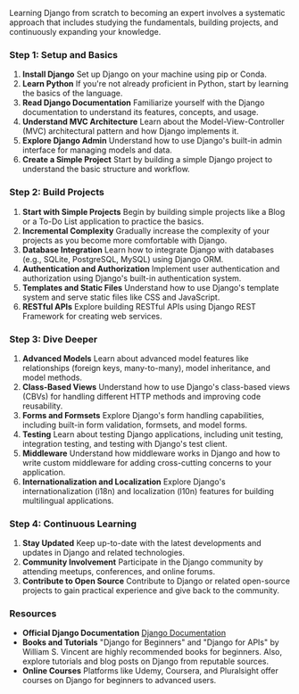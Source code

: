 Learning Django from scratch to becoming an expert involves a systematic approach that includes studying the fundamentals, building projects, and continuously expanding your knowledge.

### Step 1: Setup and Basics
1. **Install Django** Set up Django on your machine using pip or Conda.
2. **Learn Python** If you're not already proficient in Python, start by learning the basics of the language.
3. **Read Django Documentation** Familiarize yourself with the Django documentation to understand its features, concepts, and usage.
4. **Understand MVC Architecture** Learn about the Model-View-Controller (MVC) architectural pattern and how Django implements it.
5. **Explore Django Admin** Understand how to use Django's built-in admin interface for managing models and data.
6. **Create a Simple Project** Start by building a simple Django project to understand the basic structure and workflow.

### Step 2: Build Projects
1. **Start with Simple Projects** Begin by building simple projects like a Blog or a To-Do List application to practice the basics.
2. **Incremental Complexity** Gradually increase the complexity of your projects as you become more comfortable with Django.
3. **Database Integration** Learn how to integrate Django with databases (e.g., SQLite, PostgreSQL, MySQL) using Django ORM.
4. **Authentication and Authorization** Implement user authentication and authorization using Django's built-in authentication system.
5. **Templates and Static Files** Understand how to use Django's template system and serve static files like CSS and JavaScript.
6. **RESTful APIs** Explore building RESTful APIs using Django REST Framework for creating web services.

### Step 3: Dive Deeper
1. **Advanced Models** Learn about advanced model features like relationships (foreign keys, many-to-many), model inheritance, and model methods.
2. **Class-Based Views** Understand how to use Django's class-based views (CBVs) for handling different HTTP methods and improving code reusability.
3. **Forms and Formsets** Explore Django's form handling capabilities, including built-in form validation, formsets, and model forms.
4. **Testing** Learn about testing Django applications, including unit testing, integration testing, and testing with Django's test client.
5. **Middleware** Understand how middleware works in Django and how to write custom middleware for adding cross-cutting concerns to your application.
6. **Internationalization and Localization** Explore Django's internationalization (i18n) and localization (l10n) features for building multilingual applications.

### Step 4: Continuous Learning
1. **Stay Updated** Keep up-to-date with the latest developments and updates in Django and related technologies.
2. **Community Involvement** Participate in the Django community by attending meetups, conferences, and online forums.
3. **Contribute to Open Source** Contribute to Django or related open-source projects to gain practical experience and give back to the community.

### Resources
- **Official Django Documentation** [Django Documentation](https://docs.djangoproject.com/en/stable/)
- **Books and Tutorials** "Django for Beginners" and "Django for APIs" by William S. Vincent are highly recommended books for beginners. Also, explore tutorials and blog posts on Django from reputable sources.
- **Online Courses** Platforms like Udemy, Coursera, and Pluralsight offer courses on Django for beginners to advanced users.